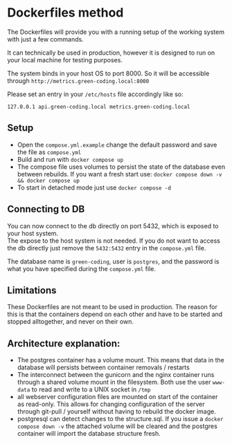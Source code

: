 # Dockerfiles method

The Dockerfiles will provide you with a running setup of the working system with just a few commands.

It can technically be used in production, however it is designed to run on your local machine for testing purposes.

The system binds in your host OS to port 8000. So it will be accessible through `http://metrics.green-coding.local:8000`

Please set an entry in your `/etc/hosts` file accordingly like so:

`127.0.0.1 api.green-coding.local metrics.green-coding.local`


## Setup

- Open the `compose.yml.example` change the default password and save the file as `compose.yml`
- Build and run with `docker compose up`
- The compose file uses volumes to persist the state of the database even between rebuilds. If you want a fresh start use: `docker compose down -v && docker compose up`
- To start in detached mode just use `docker compose -d`

## Connecting to DB
You can now connect to the db directly on port 5432, which is exposed to your host system.\
The expose to the host system is not needed. If you do not want to access the db directly just remove the `5432:5432` entry in the `compose.yml` file.

The database name is `green-coding`, user is `postgres`, and the password is what you have specified during the `compose.yml` file.

## Limitations
These Dockerfiles are not meant to be used in production. The reason for this is that the containers depend on each other and have to be started and stopped alltogether, and never on their own.


## Architecture explanation:
- The postgres container has a volume mount. This means that data in the database will persists between container removals / restarts
- The interconnect between the gunicorn and the nginx container runs through a shared volume mount in the filesystem. Both use the user `www-data` to read and write to
a UNIX socket in `/tmp`
- all webserver configuration files are mounted on start of the container as read-only. This allows for changing configuration of the server through git-pull / yourself
without having to rebuild the docker image.
- postgresql can detect changes to the structure.sql. If you issue a `docker compose down -v` the attached volume will be cleared and the postgres container
will import the database structure fresh.